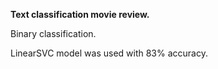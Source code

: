 **Text classification movie review.**

Binary classification.

LinearSVC model was used with 83% accuracy.
